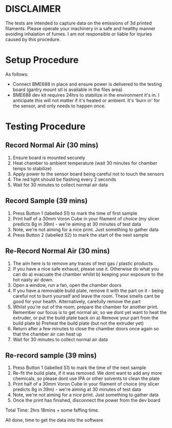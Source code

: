 # DISCLAIMER
The tests are intended to capture data on the emissions of 3d printed filaments.
Please operate your machinery in a safe and healthy manner avoiding inhalation of fumes. 
I am not responsible or liable for injuries caused by this procedure.


# Setup Procedure
As follows:
* Connect BME688 in place and ensure power is delivered to the testing board (gantry mount stl is available in the files area)
* BME688 dev kit requires 24hrs to stabilize in the environment it's in. I anticipate this will not matter if it's heated or ambient. It's 'burn in' for the sensor, and only needs to happen once.

# Testing Procedure
## Record Normal Air (30 mins)
1) Ensure board is mounted securely
2) Heat chamber to ambient temperature (wait 30 minutes for chamber temps to stabilize)
3) Apply power to the sensor board being careful not to touch the sensors
4) The red light should be flashing every 2 seconds
5) Wait for 30 minutes to collect normal air data

## Record Sample (39 mins)
1) Press Button 1 (labelled S1) to mark the time of first sample
2) Print half of a 30mm Voron Cube in your filament of choice (my slicer predicts 8g in 39m) - we're aiming at 30 minutes of test data
3) Note, we're not aiming for a nice print. Just something to gather data
4) Press Button 2 (labelled S2) to mark the start of the next sample

## Re-Record Normal Air (30 mins)
1) The aim here is to remove any traces of test gas / plastic products
2) If you have a nice safe exhaust, please use it. Otherwise do what you can do a) evacuate the chamber whilst b) keeping your exposure to the hot nasty air down.
3) Open a window, run a fan, open the chamber doors
4) If you have a removable build plate, remove it with the part on it - being careful not to burn yourself and leave the room. These smells cant be good for your health. Alternatively, carefully remove the part
5) Whilst you're out of the room, prepare the chamber for another print. Remember our focus is to get normal air, so we dont yet want to heat the extruder, or put the build plate back on
  a) Remove your part from the build plate
  b) Preheat the build plate (but not the extruder yet)
7) Return after a few minutes to close the chamber doors once again so that the chamber air can heat up
8) Wait for 30 minutes to collect normal air data

## Re-record sample (39 mins)
1) Press Button 1 (labelled S1) to mark the time of the next sample
2) Re-fit the build plate, if it was removed. We dont want to add any more chemicals, so please dont use IPA or other solvents to clean the plate
3) Print half of a 30mm Voron Cube in your filament of choice (my slicer predicts 8g in 39m) - we're aiming at 30 minutes of test data
4) Note, we're not aiming for a nice print. Just something to gather data
5) Once the print has finished, disconnect the power from the dev board

Total Time: 2hrs 18mins + some faffing time.

All done, time to get the data into the software
